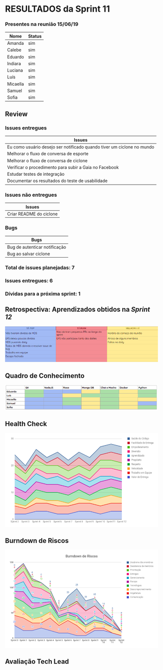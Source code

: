 # RESULTADOS da Sprint 11

### Presentes na reunião 15/06/19

| Nome | Status |
| --------- | -------- |
| Amanda | sim |
| Calebe | sim |
| Eduardo | sim |
| Indiara | sim |
| Luciana | sim |
| Luís | sim |
| Micaella | sim |
| Samuel | sim |
| Sofia | sim |


## Review

### Issues entregues

| Issues | 
| --------- |
| Eu como usuário desejo ser notificado quando tiver um ciclone no mundo |   
| Melhorar o fluxo de conversa de esporte |
| Melhorar o fluxo de conversa de ciclone |
| Verificar o procedimento para subir a Gaia no Facebook |
| Estudar testes de integração |
| Documentar os resultados do teste de usabilidade |


### Issues não entregues 

| Issues | 
| --------- | 
| Criar README do ciclone |

### Bugs

| Bugs |
| ---- |
| Bug de autenticar notificação |
| Bug ao salvar ciclone |

### Total de issues planejadas: 7

### Issues entregues: 6

### Dívidas para a próxima sprint: 1

## Retrospectiva: Aprendizados obtidos na *Sprint 12* 

![Retrospectiva Sprint 12](../../assets/imgs/retrospectiva/retrospectiva-S12.png)


## Quadro de Conhecimento 

![Quadro de Conhecimento Sprint 5](../../assets/imgs/conhecimento/conhecimento-s12.png)


## Health Check 

![Health Check Sprint 5](../../assets/imgs/healthcheck/healthcheck-s12.png)

## Burndown de Riscos 

![Burndown de Riscos 5](../../assets/imgs/riscos/riscos12.png)


## Avaliação Tech Lead

<p></p>   